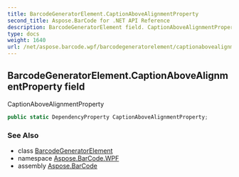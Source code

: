 ```yaml
---
title: BarcodeGeneratorElement.CaptionAboveAlignmentProperty
second_title: Aspose.BarCode for .NET API Reference
description: BarcodeGeneratorElement field. CaptionAboveAlignmentProperty
type: docs
weight: 1640
url: /net/aspose.barcode.wpf/barcodegeneratorelement/captionabovealignmentproperty/
---
```

## BarcodeGeneratorElement.CaptionAboveAlignmentProperty field

CaptionAboveAlignmentProperty

```csharp
public static DependencyProperty CaptionAboveAlignmentProperty;
```

### See Also

* class [BarcodeGeneratorElement](../)
* namespace [Aspose.BarCode.WPF](../../barcodegeneratorelement/)
* assembly [Aspose.BarCode](../../../)


